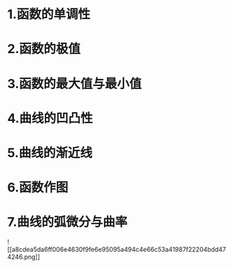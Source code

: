 # 1.函数的单调性


# 2.函数的极值


# 3.函数的最大值与最小值


# 4.曲线的凹凸性


# 5.曲线的渐近线


# 6.函数作图


# 7.曲线的弧微分与曲率
![[a8cdea5da6ff006e4630f9fe6e95095a494c4e66c53a41987f22204bdd474246.png]]

